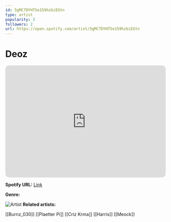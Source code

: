 ```yaml
---
id: 5gMC7DYHTSe159hzbiEGtn
type: artist
popularity: 3
followers: 2
url: https://open.spotify.com/artist/5gMC7DYHTSe159hzbiEGtn
---
```

# Deoz

<iframe style="border-radius:12px" src="https://open.spotify.com/embed/artist/5gMC7DYHTSe159hzbiEGtn" width="100%" height="352" frameBorder="0" allowfullscreen="" allow="autoplay; clipboard-write; encrypted-media; fullscreen; picture-in-picture" loading="lazy"></iframe>

**Spotify URL:** [Link](https://open.spotify.com/artist/5gMC7DYHTSe159hzbiEGtn)

**Genre:** 

![Artist]()
**Related artists:**

[[Burnz_030]]
[[Plaetter Pi]]
[[Criz Krma]]
[[Harris]]
[[Meock]]
